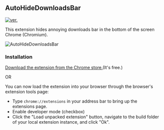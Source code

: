 ## AutoHideDownloadsBar
[![ver.](https://img.shields.io/chrome-web-store/v/gkmndgjgpolmikgnipipfekglbbgjcel.svg?style=flat-square)](#)

This extension hides annoying downloads bar in the bottom of the screen Chrome (Chromium).

![AutoHideDownloadsBar ](https://lh3.googleusercontent.com/sjAqUqJbt1n_b5q9u6LSz0zGkDdZi4HKW0zYceTTY9SAY7KGoyLfQ6w6yqsHueTEbF5ggehcKg=s640-h400-e365-rw)

### Installation
[Download the extension from the Chrome store.](https://chrome.google.com/webstore/detail/gkmndgjgpolmikgnipipfekglbbgjcel)(It's free.)

OR 

You can now load the extension into your browser through the browser's extension tools page:
- Type `chrome://extensions` in your address bar to bring up the extensions page.
- Enable developer mode (checkbox)
- Click the "Load unpacked extension" button, navigate to the build folder of your local extension instance, and click "Ok".
